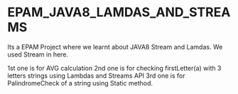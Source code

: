 # EPAM_JAVA8_LAMDAS_AND_STREAMS
Its a EPAM Project where we learnt about JAVA8 Stream and Lamdas. 
We used Stream in here.

1st one is for AVG calculation
2nd one is for checking firstLetter(a) with 3 letters strings using Lambdas and Streams API
3rd one is for PalindromeCheck of a string using Static method.
